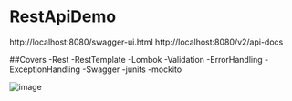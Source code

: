 # RestApiDemo

http://localhost:8080/swagger-ui.html
http://localhost:8080/v2/api-docs

##Covers
-Rest
-RestTemplate
-Lombok
-Validation
-ErrorHandling
-ExceptionHandling
-Swagger
-junits
-mockito

![image](https://user-images.githubusercontent.com/8810699/150617572-efd4aa31-4eac-4994-ba8b-9a957367cf78.png)

